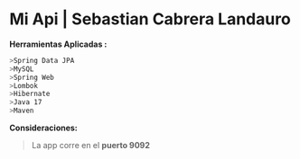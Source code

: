 # Mi Api | Sebastian Cabrera Landauro

**Herramientas Aplicadas :**
```sh
>Spring Data JPA
>MySQL
>Spring Web
>Lombok
>Hibernate
>Java 17
>Maven
```
**Consideraciones:**
>La app corre en el **puerto 9092**

